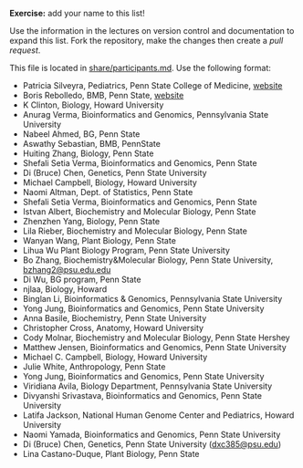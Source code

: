 **Exercise:** add your name to this list!

Use the information in the lectures on version control and documentation to expand this list.
Fork the repository, make the changes then create a *pull request*.

This file is located in [share/participants.md][url]. Use the following format:

* Patricia Silveyra, Pediatrics, Penn State College of Medicine, [website](https://profiles.psu.edu/profiles/display/112384)
* Boris Rebolledo, BMB, Penn State, [website](http://www.bx.psu.edu/~boris/)
* K Clinton, Biology, Howard University
* Anurag Verma, Bioinformatics and Genomics, Pennsylvania State University
* Nabeel Ahmed, BG, Penn State
* Aswathy Sebastian, BMB, PennState
* Huiting Zhang, Biology, Penn State
* Shefali Setia Verma, Bioinformatics and Genomics, Penn State
* Di (Bruce) Chen, Genetics, Penn State University
* Michael Campbell, Biology, Howard University
* Naomi Altman, Dept. of Statistics, Penn State
* Shefali Setia Verma, Bioinformatics and Genomics, Penn State
* Istvan Albert, Biochemistry and Molecular Biology, Penn State
* Zhenzhen Yang, Biology, Penn State
* Lila Rieber, Biochemistry and Molecular Biology, Penn State
* Wanyan Wang, Plant Biology, Penn State
* Lihua Wu Plant Biology Program, Penn State University
* Bo Zhang, Biochemistry&Molecular Biology, Penn State University, bzhang2@psu.edu.edu
* Di Wu, BG program, Penn State
* njlaa, Biology, Howard
* Binglan Li, Bioinformatics & Genomics, Pennsylvania State University
* Yong Jung, Bioinformatics and Genomics, Penn State University
* Anna Basile, Biochemistry, Penn State University 
* Christopher Cross, Anatomy, Howard University
* Cody Molnar, Biochemistry and Molecular Biology, Penn State Hershey
* Matthew Jensen, Bioinformatics and Genomics, Penn State University
* Michael C. Campbell, Biology, Howard University
* Julie White, Anthropology, Penn State 
* Yong Jung, Bioinformatics and Genomics, Penn State University
* Viridiana Avila, Biology Department, Pennsylvania State University 
* Divyanshi Srivastava, Bioinformatics and Genomics, Penn State University
* Latifa Jackson, National Human Genome Center and Pediatrics, Howard University
* Naomi Yamada, Bioinformatics and Genomics, Penn State University
* Di (Bruce) Chen, Genetics, Penn State University (dxc385@psu.edu)
* Lina Castano-Duque, Plant Biology, Penn State

[url]: https://github.com/biostars/bootcamp-central/blob/master/web/2016/share/participants.md
